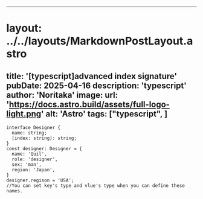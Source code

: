 
---
# layout: ../../layouts/MarkdownPostLayout.astro
title: '[typescript]advanced index signature'
pubDate: 2025-04-16
description: 'typescript'
author: 'Noritaka'
image:
    url: 'https://docs.astro.build/assets/full-logo-light.png'
    alt: 'Astro'
tags: ["typescript", ]
---



```
interface Designer {
  name: string;
  [index: string]: string;
}
const designer: Designer = {
  name: 'Quil',
  role: 'designer',
  sex: 'man',
  region: 'Japan',
}
designer.regison = 'USA';
//You can set key's type and vlue's type when you can define these names.

```
